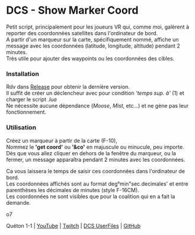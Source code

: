 # DCS - Show Marker Coord
  
Petit script, principalement pour les joueurs VR qui, comme moi, galèrent à reporter des coordonnées satellites dans l'ordinateur de bord.  
A partir d'un marqueur sur la carte, spécifiquement nommé, affiche un message avec les coordonnées (latitude, longitude, altitude) pendant 2 minutes.  
Très utile pour ajouter des waypoints ou les coordonnées des cibles.  
  
### Installation  
Rdv dans [Release](https://github.com/Queton1-1/DCS-ShowMarkerCoord/releases) pour obtenir la dernière version.  
Il suffit de créer un déclencheur avec pour condition *'temps sup. à'* (1) et charger le script *.lua*   
Ne nécessite aucune dépendance (*Moose*, *Mist*, etc...) et ne gène pas leur fonctionnement.  

### Utilisation
Créez un marqueur à partir de la carte (F-10),  
Nommez le **'get coord'** ou **'&co'** en majuscule ou minucule, peu importe.  
Dès que vous allez cliquer en dehors de la fenêtre du marqueur, ou la fermer, un message apparaîtra pendant 2 minutes avec les coordonnées.  

Ca vous laissera le temps de saisir ces coordonnées dans l'ordinateur de bord.  
Les coordonnées affichés sont au format deg°min"sec.decimales' et entre parenthèses les décimales de minutes (style F-16CM).  
Les coordonnées ne sont visibles que pour la coalition qui en a fait la demande.  
 
  
o7  

Quéton 1-1 | [YouTube](https://www.youtube.com/channel/UCkYOYKrKMwCV-3yASP9gf8Q) | [Twitch](https://www.twitch.tv/queton11) | [DCS UserFiles](https://www.digitalcombatsimulator.com/fr/files/filter/user-is-TheJGi/apply/) | [GitHub](https://github.com/Queton1-1)



